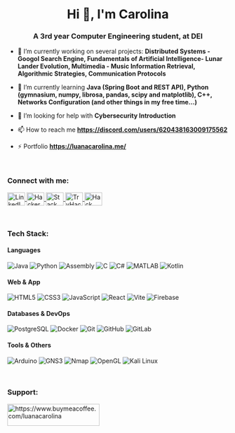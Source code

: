 <h1 align="center">Hi 👋, I'm Carolina</h1>
<h3 align="center">A 3rd year Computer Engineering student, at DEI</h3>

- 🔭 I’m currently working on several projects: **Distributed Systems - Googol Search Engine, Fundamentals of Artificial Intelligence- Lunar Lander Evolution, Multimedia - Music Information Retrieval, Algorithmic Strategies, Communication Protocols**

- 🌱 I’m currently learning **Java (Spring Boot and REST API), Python (gymnasium, numpy, librosa, pandas, scipy and matplotlib), C++, Networks Configuration (and other things in my free time...)**

- 🤝 I’m looking for help with **Cybersecurity Introduction**

- 📫 How to reach me **https://discord.com/users/620438163009175562**

- ⚡ Portfolio **https://luanacarolina.me/**

<br>
<h3 align="left">Connect with me:</h3>
<p align="left">
  <a href="https://www.linkedin.com/in/luanacarolinareis/" target="blank">
    <img align="center" src="https://raw.githubusercontent.com/rahuldkjain/github-profile-readme-generator/master/src/images/icons/Social/linked-in-alt.svg" alt="LinkedIn" height="30" width="40" />
  </a>
  <a href="https://www.hackerrank.com/carolreis0116" target="blank">
    <img align="center" src="https://raw.githubusercontent.com/rahuldkjain/github-profile-readme-generator/master/src/images/icons/Social/hackerrank.svg" alt="HackerRank" height="30" width="40" />
  </a>
  <a href="https://stackoverflow.com/users/19078077/lulu" target="blank">
    <img align="center" src="https://raw.githubusercontent.com/rahuldkjain/github-profile-readme-generator/master/src/images/icons/Social/stack-overflow.svg" alt="Stack Overflow" height="30" width="40" />
  </a>
  <a href="https://tryhackme.com/p/luanacarolina" target="blank">
    <img align="center" src="https://repository-images.githubusercontent.com/518509014/f7450454-158c-45e0-8b38-0c0ae4d7394c" alt="TryHackMe" height="30" width="40" />
  </a>
  <a href="https://app.hackthebox.com/profile/1728380" target="blank">
    <img align="center" src="https://www.svgrepo.com/show/331423/hack-the-box.svg" alt="Hack The Box" height="30" width="40" />
  </a>
</p>

<br>  
<h3 align="left">Tech Stack:</h3>

#### Languages
![Java](https://img.shields.io/badge/Java-%23ED8B00.svg?style=flat&logo=java&logoColor=white)
![Python](https://img.shields.io/badge/Python-%2314354C.svg?style=flat&logo=python&logoColor=white)
![Assembly](https://img.shields.io/badge/Assembly-525252?style=flat)
![C](https://img.shields.io/badge/C-%2300599C.svg?style=flat&logo=c&logoColor=white)
![C#](https://img.shields.io/badge/C%23-%23239120.svg?style=flat&logo=c-sharp&logoColor=white)
![MATLAB](https://img.shields.io/badge/MATLAB-orange?style=flat)
![Kotlin](https://img.shields.io/badge/Kotlin-%230095D5.svg?style=flat&logo=kotlin&logoColor=white)

#### Web & App
![HTML5](https://img.shields.io/badge/HTML5-%23E34F26.svg?style=flat&logo=html5&logoColor=white)
![CSS3](https://img.shields.io/badge/CSS3-%231572B6.svg?style=flat&logo=css3&logoColor=white)
![JavaScript](https://img.shields.io/badge/JavaScript-%23F7DF1E.svg?style=flat&logo=javascript&logoColor=black)
![React](https://img.shields.io/badge/React-%2320232a.svg?style=flat&logo=react&logoColor=%2361DAFB)
![Vite](https://img.shields.io/badge/Vite-646CFF?style=flat&logo=vite&logoColor=white)
![Firebase](https://img.shields.io/badge/Firebase-FFCA28?style=flat&logo=firebase&logoColor=black)

#### Databases & DevOps
![PostgreSQL](https://img.shields.io/badge/PostgreSQL-%23336791.svg?style=flat&logo=postgresql&logoColor=white)
![Docker](https://img.shields.io/badge/Docker-%230db7ed.svg?style=flat&logo=docker&logoColor=white)
![Git](https://img.shields.io/badge/Git-%23F05033.svg?style=flat&logo=git&logoColor=white)
![GitHub](https://img.shields.io/badge/GitHub-%23121011.svg?style=flat&logo=github&logoColor=white)
![GitLab](https://img.shields.io/badge/GitLab-%23181717.svg?style=flat&logo=gitlab&logoColor=white)

#### Tools & Others
![Arduino](https://img.shields.io/badge/Arduino-%2300979D.svg?style=flat&logo=arduino&logoColor=white)
![GNS3](https://img.shields.io/badge/GNS3-3B99FC?style=flat)
![Nmap](https://img.shields.io/badge/Nmap-004275?style=flat)
![OpenGL](https://img.shields.io/badge/OpenGL-5586A4?style=flat)
![Kali Linux](https://img.shields.io/badge/Kali_Linux-%23000000.svg?style=flat&logo=kalilinux&logoColor=white)

<br>
<h3 align="left">Support:</h3>
<p><a href="https://www.buymeacoffee.com/luanacarolina"> <img align="left" src="https://cdn.buymeacoffee.com/buttons/v2/default-yellow.png" height="50" width="210" alt="https://www.buymeacoffee.com/luanacarolina" /></a></p><br><br>
